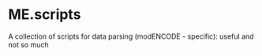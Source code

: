 ME.scripts
==========

A collection of scripts for data parsing (modENCODE - specific): useful and not so much
